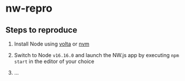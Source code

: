 # nw-repro

## Steps to reproduce

1. Install Node using [volta](https://volta.sh/) or [nvm](https://github.com/nvm-sh/nvm)

1. Switch to Node `v16.16.0` and launch the NW.js app by executing `npm start` in the editor of your choice

1. ...
